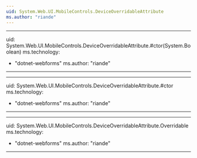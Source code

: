 ```yaml
---
uid: System.Web.UI.MobileControls.DeviceOverridableAttribute
ms.author: "riande"
---
```


---
uid: System.Web.UI.MobileControls.DeviceOverridableAttribute.#ctor(System.Boolean)
ms.technology: 
  - "dotnet-webforms"
ms.author: "riande"
---

---
uid: System.Web.UI.MobileControls.DeviceOverridableAttribute.#ctor
ms.technology: 
  - "dotnet-webforms"
ms.author: "riande"
---

---
uid: System.Web.UI.MobileControls.DeviceOverridableAttribute.Overridable
ms.technology: 
  - "dotnet-webforms"
ms.author: "riande"
---
